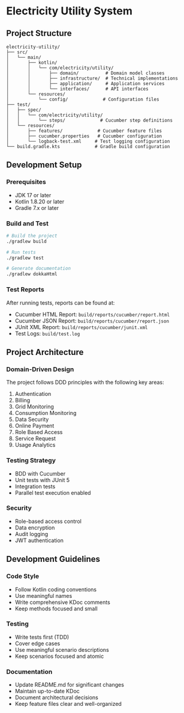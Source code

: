 # Electricity Utility System

## Project Structure

```
electricity-utility/
├── src/
│   └── main/
│       ├── kotlin/
│       │   └── com/electricity/utility/
│       │       ├── domain/          # Domain model classes
│       │       ├── infrastructure/  # Technical implementations
│       │       ├── application/     # Application services
│       │       └── interfaces/      # API interfaces
│       └── resources/
│           └── config/             # Configuration files
├── test/
│   ├── spec/
│   │   └── com/electricity/utility/
│   │       └── steps/             # Cucumber step definitions
│   └── resources/
│       ├── features/             # Cucumber feature files
│       ├── cucumber.properties   # Cucumber configuration
│       └── logback-test.xml     # Test logging configuration
└── build.gradle.kts             # Gradle build configuration
```

## Development Setup

### Prerequisites
- JDK 17 or later
- Kotlin 1.8.20 or later
- Gradle 7.x or later

### Build and Test
```bash
# Build the project
./gradlew build

# Run tests
./gradlew test

# Generate documentation
./gradlew dokkaHtml
```

### Test Reports
After running tests, reports can be found at:
- Cucumber HTML Report: `build/reports/cucumber/report.html`
- Cucumber JSON Report: `build/reports/cucumber/report.json`
- JUnit XML Report: `build/reports/cucumber/junit.xml`
- Test Logs: `build/test.log`

## Project Architecture

### Domain-Driven Design
The project follows DDD principles with the following key areas:
1. Authentication
2. Billing
3. Grid Monitoring
4. Consumption Monitoring
5. Data Security
6. Online Payment
7. Role Based Access
8. Service Request
9. Usage Analytics

### Testing Strategy
- BDD with Cucumber
- Unit tests with JUnit 5
- Integration tests
- Parallel test execution enabled

### Security
- Role-based access control
- Data encryption
- Audit logging
- JWT authentication

## Development Guidelines

### Code Style
- Follow Kotlin coding conventions
- Use meaningful names
- Write comprehensive KDoc comments
- Keep methods focused and small

### Testing
- Write tests first (TDD)
- Cover edge cases
- Use meaningful scenario descriptions
- Keep scenarios focused and atomic

### Documentation
- Update README.md for significant changes
- Maintain up-to-date KDoc
- Document architectural decisions
- Keep feature files clear and well-organized